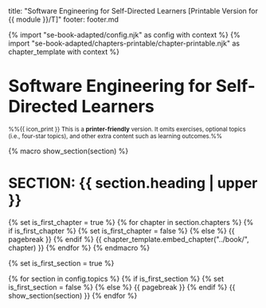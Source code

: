 <frontmatter>
title: "Software Engineering for Self-Directed Learners [Printable Version for {{ module }}/T]"
footer: footer.md
</frontmatter>

<link rel="stylesheet" href="{{baseUrl}}/book/css/textbook.css">

<div class="website-content">

{% import "se-book-adapted/config.njk" as config with context %}
{% import "se-book-adapted/chapters-printable/chapter-printable.njk" as chapter_template with context %}

# <big>**Software Engineering for Self-Directed Learners**</big>

<span id="printable-version-description"><small>%%{{ icon_print }} This is a **printer-friendly** version. It omits exercises, optional topics (i.e., four-star topics), and other extra content such as learning outcomes.%%</small></span>

{% macro show_section(section) %}

# **SECTION: {{ section.heading | upper }}**
{% set is_first_chapter = true %}
{% for chapter in section.chapters %}
  {% if is_first_chapter %}
    {% set is_first_chapter = false %}
  {% else %}
{{ pagebreak }}
  {% endif %}
  {{ chapter_template.embed_chapter("../book/", chapter) }}
{% endfor %}
{% endmacro %}

{% set is_first_section = true %}

{% for section in config.topics %}
  {% if is_first_section %}
    {% set is_first_section = false %}
  {% else %}
{{ pagebreak }}
  {% endif %}
  {{ show_section(section) }}
{% endfor %}

</div>